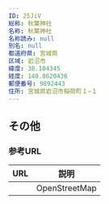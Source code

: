 ```yaml
---
ID: 25JiV
総称: 秋葉神社
名称: 秋葉神社
名称読み: null
別名: null
都道府県: 宮城県
区域: 岩沼市
緯度: 38.104345
経度: 140.8620436
郵便番号: 9892443
住所: 宮城県岩沼市稲荷町１−１
---
```


## その他

### 参考URL

| URL | 説明          |
| --- | ------------- |
|     | OpenStreetMap |
